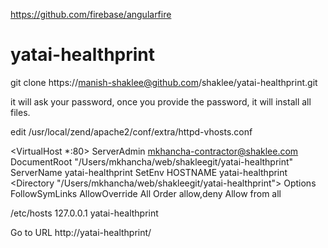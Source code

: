 https://github.com/firebase/angularfire






























# yatai-healthprint

git clone https://manish-shaklee@github.com/shaklee/yatai-healthprint.git

it will ask your password, once you provide the password, it will install all files.

edit /usr/local/zend/apache2/conf/extra/httpd-vhosts.conf



<VirtualHost *:80>
    ServerAdmin mkhancha-contractor@shaklee.com
    DocumentRoot "/Users/mkhancha/web/shakleegit/yatai-healthprint"
    ServerName yatai-healthprint
	SetEnv HOSTNAME yatai-healthprint
    <Directory "/Users/mkhancha/web/shakleegit/yatai-healthprint">
        Options FollowSymLinks
        AllowOverride All
        Order allow,deny
        Allow from all
    </Directory>
</VirtualHost>


/etc/hosts
127.0.0.1 yatai-healthprint

Go to URL
http://yatai-healthprint/

